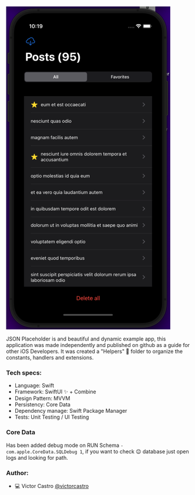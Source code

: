 
![Home](.github-content/1-home.png)


JSON Placeholder is and beautiful and dynamic example app, this application was made independently and published on github as a guide for other iOS Developers.  It was created a "Helpers" 💼 folder to organize the constants, handlers and extensions.

### Tech specs:

- Language: Swift
- Framework: SwiftUI ✨ + Combine
- Design Pattern: MVVM
- Persistency: Core Data
- Dependency manage: Swift Package Manager
- Tests: Unit Testing / UI Testing

### Core Data
Has been added debug mode on RUN Schema `-com.apple.CoreData.SQLDebug 1`, if you want to check 😉 database just open logs and looking for path. 

### Author:
-  💻 Victor Castro [@victorcastro](https://github.com/victorcastro)
